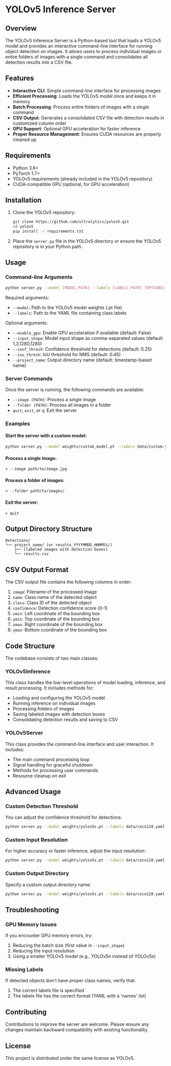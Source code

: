# YOLOv5 Inference Server

## Overview

The YOLOv5 Inference Server is a Python-based tool that loads a YOLOv5 model and provides an interactive command-line interface for running object detection on images. It allows users to process individual images or entire folders of images with a single command and consolidates all detection results into a CSV file.

## Features

- **Interactive CLI**: Simple command-line interface for processing images
- **Efficient Processing**: Loads the YOLOv5 model once and keeps it in memory
- **Batch Processing**: Process entire folders of images with a single command
- **CSV Output**: Generates a consolidated CSV file with detection results in customized column order
- **GPU Support**: Optional GPU acceleration for faster inference
- **Proper Resource Management**: Ensures CUDA resources are properly cleaned up

## Requirements

- Python 3.6+
- PyTorch 1.7+
- YOLOv5 requirements (already included in the YOLOv5 repository)
- CUDA-compatible GPU (optional, for GPU acceleration)

## Installation

1. Clone the YOLOv5 repository:
   ```bash
   git clone https://github.com/ultralytics/yolov5.git
   cd yolov5
   pip install -r requirements.txt
   ```

2. Place the `server.py` file in the YOLOv5 directory or ensure the YOLOv5 repository is in your Python path.

## Usage

### Command-line Arguments

```bash
python server.py --model [MODEL_PATH] --labels [LABELS_PATH] [OPTIONS]
```

Required arguments:
- `--model`: Path to the YOLOv5 model weights (.pt file)
- `--labels`: Path to the YAML file containing class labels

Optional arguments:
- `--enable_gpu`: Enable GPU acceleration if available (default: False)
- `--input_shape`: Model input shape as comma-separated values (default: 1,3,1280,1280)
- `--conf_thresh`: Confidence threshold for detections (default: 0.25)
- `--iou_thresh`: IoU threshold for NMS (default: 0.45)
- `--project_name`: Output directory name (default: timestamp-based name)

### Server Commands

Once the server is running, the following commands are available:

- `--image [PATH]`: Process a single image
- `--folder [PATH]`: Process all images in a folder
- `quit`, `exit`, or `q`: Exit the server

### Examples

#### Start the server with a custom model:

```bash
python server.py --model weights/custom_model.pt --labels data/custom.yaml --enable_gpu
```

#### Process a single image:

```
> --image path/to/image.jpg
```

#### Process a folder of images:

```
> --folder path/to/images/
```

#### Exit the server:

```
> quit
```

## Output Directory Structure

```
Detections/
└── project_name/ (or results_YYYYMMDD_HHMMSS/)
    ├── [labeled images with detection boxes]
    └── results.csv
```

## CSV Output Format

The CSV output file contains the following columns in order:

1. `image`: Filename of the processed image
2. `name`: Class name of the detected object
3. `class`: Class ID of the detected object
4. `confidence`: Detection confidence score (0-1)
5. `xmin`: Left coordinate of the bounding box
6. `ymin`: Top coordinate of the bounding box
7. `xmax`: Right coordinate of the bounding box
8. `ymax`: Bottom coordinate of the bounding box

## Code Structure

The codebase consists of two main classes:

### YOLOv5Inference

This class handles the low-level operations of model loading, inference, and result processing. It includes methods for:

- Loading and configuring the YOLOv5 model
- Running inference on individual images
- Processing folders of images
- Saving labeled images with detection boxes
- Consolidating detection results and saving to CSV

### YOLOv5Server

This class provides the command-line interface and user interaction. It includes:

- The main command processing loop
- Signal handling for graceful shutdown
- Methods for processing user commands
- Resource cleanup on exit

## Advanced Usage

### Custom Detection Threshold

You can adjust the confidence threshold for detections:

```bash
python server.py --model weights/yolov5s.pt --labels data/coco128.yaml --conf_thresh 0.5
```

### Custom Input Resolution

For higher accuracy or faster inference, adjust the input resolution:

```bash
python server.py --model weights/yolov5s.pt --labels data/coco128.yaml --input_shape 1,3,640,640
```

### Custom Output Directory

Specify a custom output directory name:

```bash
python server.py --model weights/yolov5s.pt --labels data/coco128.yaml --project_name my_detections
```

## Troubleshooting

### GPU Memory Issues

If you encounter GPU memory errors, try:
1. Reducing the batch size (first value in `--input_shape`)
2. Reducing the input resolution
3. Using a smaller YOLOv5 model (e.g., YOLOv5n instead of YOLOv5x)

### Missing Labels

If detected objects don't have proper class names, verify that:
1. The correct labels file is specified
2. The labels file has the correct format (YAML with a 'names' list)

## Contributing

Contributions to improve the server are welcome. Please ensure any changes maintain backward compatibility with existing functionality.

## License

This project is distributed under the same license as YOLOv5. 